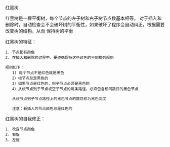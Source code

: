 红黑树

红黑树是一棵平衡树，每个节点的左子树和右子树节点数基本相等。
对于插入和删除时，自动检查会不会破坏树的平衡性，如果破坏了程序会自动纠正，根据需要改变树的结构，从而
保持树的平衡

红黑树的特征：

    1. 节点都有颜色
    2. 在插入和删除的过程中，要遵循保持这些颜色的不同排列规则
    
    规则如下：
       1) 每个节点不是红色就是黑色
       2）根节点总是黑色的
       3）如果节点是红色的，则子节点必须是黑色的
       4）从根节点到子节点或空子节点的每条路径，必须包含相同数目的黑色节点
       
       从根节点到子节点路径上的黑色节点的数目称为黑色高度
       
       注意：新插入的节点颜色总是红色的
       
红黑树的自我修正：

    1. 改变节点颜色
    2. 右旋
    3. 左旋
